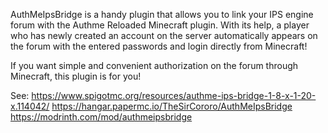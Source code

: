 AuthMeIpsBridge is a handy plugin that allows you to link your IPS engine forum with the Authme Reloaded Minecraft plugin.
With its help, a player who has newly created an account on the server automatically appears on the forum with the entered passwords and login directly from Minecraft!

If you want simple and convenient authorization on the forum through Minecraft, this plugin is for you!

See:
https://www.spigotmc.org/resources/authme-ips-bridge-1-8-x-1-20-x.114042/
https://hangar.papermc.io/TheSirCororo/AuthMeIpsBridge
https://modrinth.com/mod/authmeipsbridge
